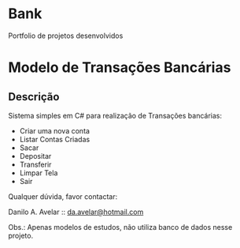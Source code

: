 # Bank
Portfolio de projetos desenvolvidos

# Modelo de Transações Bancárias

## Descrição
Sistema simples em C# para realização de Transações bancárias:

- Criar uma nova conta
- Listar Contas Criadas
- Sacar 
- Depositar
- Transferir
- Limpar Tela
- Sair

Qualquer dúvida, favor contactar:

Danilo A. Avelar :: da.avelar@hotmail.com

Obs.: Apenas modelos de estudos, não utiliza banco de dados nesse projeto.
